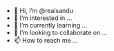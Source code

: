 - 👋 Hi, I’m @realsandu
- 👀 I’m interested in ...
- 🌱 I’m currently learning ...
- 💞️ I’m looking to collaborate on ...
- 📫 How to reach me ...

<!---
realsandu/realsandu is a ✨ special ✨ repository because its `README.md` (this file) appears on your GitHub profile.
You can click the Preview link to take a look at your changes.
--->
